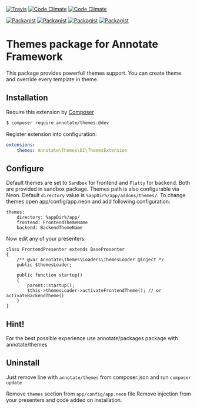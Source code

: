 [![Travis](https://img.shields.io/travis/AnnotateFramework/themes.svg?style=flat-square)](https://travis-ci.org/AnnotateFramework/themes)
[![Code Climate](https://img.shields.io/codeclimate/github/AnnotateFramework/themes.svg?style=flat-square)](https://codeclimate.com/github/AnnotateFramework/themes)
[![Code Climate](https://img.shields.io/codeclimate/coverage/github/AnnotateFramework/themes.svg?style=flat-square)](https://codeclimate.com/github/AnnotateFramework/themes)


[![Packagist](https://img.shields.io/packagist/v/annotate/themes.svg?style=flat-square)](https://packagist.org/packages/annotate/themes)
[![Packagist](https://img.shields.io/packagist/dm/annotate/themes.svg?style=flat-square)](https://packagist.org/packages/annotate/themes)
[![Packagist](https://img.shields.io/packagist/dd/annotate/themes.svg?style=flat-square)](https://packagist.org/packages/annotate/themes)
[![Packagist](https://img.shields.io/packagist/dt/annotate/themes.svg?style=flat-square)](https://packagist.org/packages/annotate/themes)

Themes package for Annotate Framework
=====================================

This package provides powerfull themes support. You can create theme and override every template in theme.

Installation
------------

Require this extension by [Composer](http://getcomposer.org)

```sh
$ composer require annotate/themes:@dev
```

Register extension into configuration:

```yml
extensions:
    themes: Annotate\Themes\DI\ThemesExtension
```

Configure
---------

Default themes are set to `Sandbox` for frontend and `Flatty` for backend. Both are provided in sandbox package.
Themes path is also configurable via Neon. Default `directory` value is `%appDir%/app/addons/themes/`.
To change themes open app/config/app.neon and add following configuration:

    themes:
        directory: %appDir%/app/
        frontend: FrontendThemeName
        backend: BackendThemeName
    
Now edit any of your presenters:

    class FrontendPresenter extends BasePresenter
    {
        /** @var Annotate\Themes\Loaders\ThemesLoader @inject */
        public $themesLoader;
    
        public function startup()
        {
            parent::startup();
            $this->themesLoader->activateFrontendTheme(); // or activateBackendTheme()
        }
    }
    
Hint!
-----

For the best possible experience use annotate/packages package with annotate/themes
    
Uninstall
---------

Just remove line with `annotate/themes` from composer.json and run `composer update`

Remove `themes` section from `app/config/app.neon` file
Remove injection from your presenters and code added on installation.
